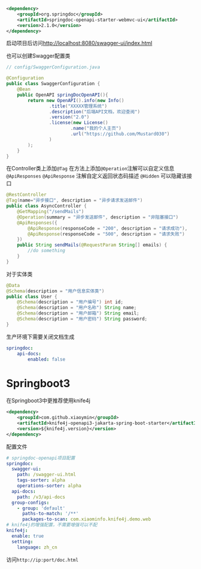 ```xml
<dependency>  
    <groupId>org.springdoc</groupId>  
    <artifactId>springdoc-openapi-starter-webmvc-ui</artifactId>  
    <version>2.1.0</version>  
</dependency>
```

启动项目后访问[http://localhost:8080/swagger-ui/index.html](http://localhost:8080/swagger-ui/index.html)

也可以创建Swagger配置类
```java
// config/SwaggerConfiguration.java

@Configuration  
public class SwaggerConfiguration {  
    @Bean  
    public OpenAPI springDocOpenAPI(){  
        return new OpenAPI().info(new Info()  
                .title("XXXXX管理系统")  
                .description("后端API文档，欢迎查阅")  
                .version("2.0")  
                .license(new License()  
                        .name("我的个人主页")  
                        .url("https://github.com/Mustard030")  
                )  
        );  
    }  
}

```

在Controller类上添加`@Tag`
在方法上添加`@Operation`注解可以自定义信息
`@ApiResponses` `@ApiResponse` 注解自定义返回状态码描述
`@Hidden` 可以隐藏该接口
```java
@RestController
@Tag(name="异步接口", description = "异步请求发送邮件")  
public class AsyncController {
	@GetMapping("/sendMails")  
	@Operation(summary = "异步发送邮件", description = "非阻塞接口")  
	@ApiResponses({  
        @ApiResponse(responseCode = "200", description = "请求成功"),  
        @ApiResponse(responseCode = "500", description = "请求失败")  
	})
	public String sendMails(@RequestParam String[] emails) {
		//do something
	}
}
```

对于实体类
```java
@Data 
@Schema(description = "用户信息实体类") 
public class User { 
	@Schema(description = "用户编号") int id; 
	@Schema(description = "用户名称") String name; 
	@Schema(description = "用户邮箱") String email; 
	@Schema(description = "用户密码") String password; 
}
```

生产环境下需要关闭文档生成
```yml
springdoc: 
	api-docs: 
		enabled: false
```

# Springboot3
在Springboot3中更推荐使用knife4j
```xml
<dependency>
    <groupId>com.github.xiaoymin</groupId>
    <artifactId>knife4j-openapi3-jakarta-spring-boot-starter</artifactId>
    <version>${knife4j.version}</version>
</dependency>
```
配置文件
```yaml
# springdoc-openapi项目配置
springdoc:
  swagger-ui:
    path: /swagger-ui.html
    tags-sorter: alpha
    operations-sorter: alpha
  api-docs:
    path: /v3/api-docs
  group-configs:
    - group: 'default'
      paths-to-match: '/**'
      packages-to-scan: com.xiaominfo.knife4j.demo.web
# knife4j的增强配置，不需要增强可以不配
knife4j:
  enable: true
  setting:
    language: zh_cn
```

访问`http://ip:port/doc.html`